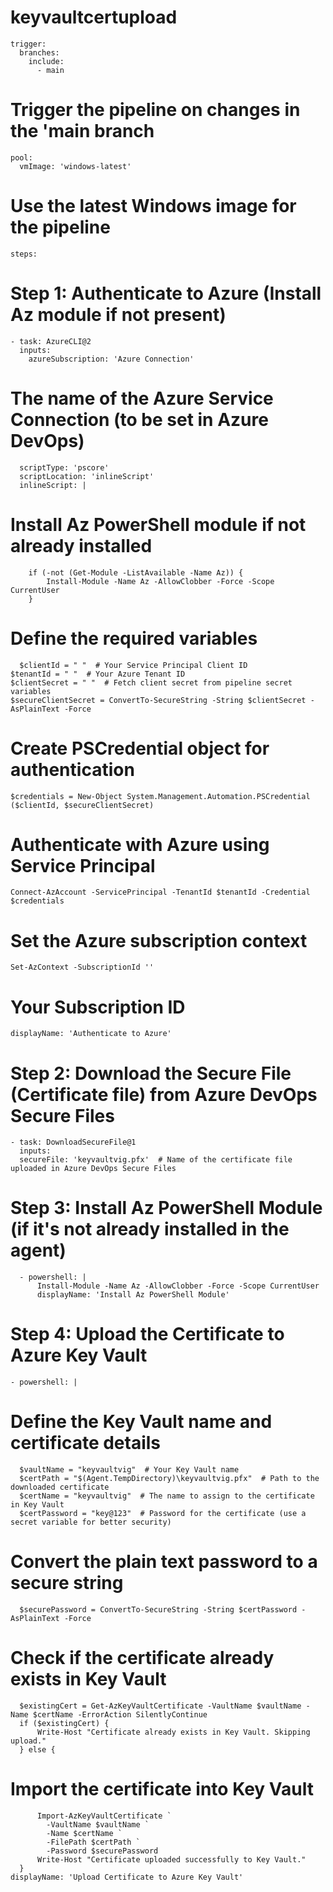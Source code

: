 # keyvaultcertupload

    trigger:
      branches:
        include:
          - main  
  # Trigger the pipeline on changes in the 'main branch

    pool:
      vmImage: 'windows-latest'  
  # Use the latest Windows image for the pipeline

    steps:
  # Step 1: Authenticate to Azure (Install Az module if not present)
    - task: AzureCLI@2
      inputs:
        azureSubscription: 'Azure Connection'  
  # The name of the Azure Service Connection (to be set in Azure DevOps)
      scriptType: 'pscore'
      scriptLocation: 'inlineScript'
      inlineScript: |
  # Install Az PowerShell module if not already installed
        if (-not (Get-Module -ListAvailable -Name Az)) {
            Install-Module -Name Az -AllowClobber -Force -Scope CurrentUser
        }
        
  # Define the required variables
      $clientId = " "  # Your Service Principal Client ID
    $tenantId = " "  # Your Azure Tenant ID
    $clientSecret = " "  # Fetch client secret from pipeline secret variables
    $secureClientSecret = ConvertTo-SecureString -String $clientSecret -AsPlainText -Force

# Create PSCredential object for authentication
    $credentials = New-Object System.Management.Automation.PSCredential ($clientId, $secureClientSecret)
        
  # Authenticate with Azure using Service Principal
    Connect-AzAccount -ServicePrincipal -TenantId $tenantId -Credential $credentials
  # Set the Azure subscription context
    Set-AzContext -SubscriptionId ''  
  # Your Subscription ID
    displayName: 'Authenticate to Azure'

  # Step 2: Download the Secure File (Certificate file) from Azure DevOps Secure Files
    - task: DownloadSecureFile@1
      inputs:
      secureFile: 'keyvaultvig.pfx'  # Name of the certificate file uploaded in Azure DevOps Secure Files

  # Step 3: Install Az PowerShell Module (if it's not already installed in the agent)
      - powershell: |
          Install-Module -Name Az -AllowClobber -Force -Scope CurrentUser
          displayName: 'Install Az PowerShell Module'

  # Step 4: Upload the Certificate to Azure Key Vault
    - powershell: |
  # Define the Key Vault name and certificate details
      $vaultName = "keyvaultvig"  # Your Key Vault name
      $certPath = "$(Agent.TempDirectory)\keyvaultvig.pfx"  # Path to the downloaded certificate
      $certName = "keyvaultvig"  # The name to assign to the certificate in Key Vault
      $certPassword = "key@123"  # Password for the certificate (use a secret variable for better security)

  # Convert the plain text password to a secure string
      $securePassword = ConvertTo-SecureString -String $certPassword -AsPlainText -Force

  # Check if the certificate already exists in Key Vault
      $existingCert = Get-AzKeyVaultCertificate -VaultName $vaultName -Name $certName -ErrorAction SilentlyContinue
      if ($existingCert) {
          Write-Host "Certificate already exists in Key Vault. Skipping upload."
      } else {
  # Import the certificate into Key Vault
          Import-AzKeyVaultCertificate `
            -VaultName $vaultName `
            -Name $certName `
            -FilePath $certPath `
            -Password $securePassword
          Write-Host "Certificate uploaded successfully to Key Vault."
      }
    displayName: 'Upload Certificate to Azure Key Vault'
